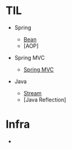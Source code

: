 # TIL
  
 - Spring
   - [Bean](https://github.com/russell-seo/TIL/blob/main/Spring)
   - [AOP]
 
 
 
 - Spring MVC
    - [Spring MVC](https://github.com/russell-seo/TIL/blob/main/Spring/Spring%20MVC.md)
 
 - Java
 
    - [Stream](https://github.com/russell-seo/TIL/blob/main/Java/Stream)
    - [Java Reflection]




# Infra

  - 
